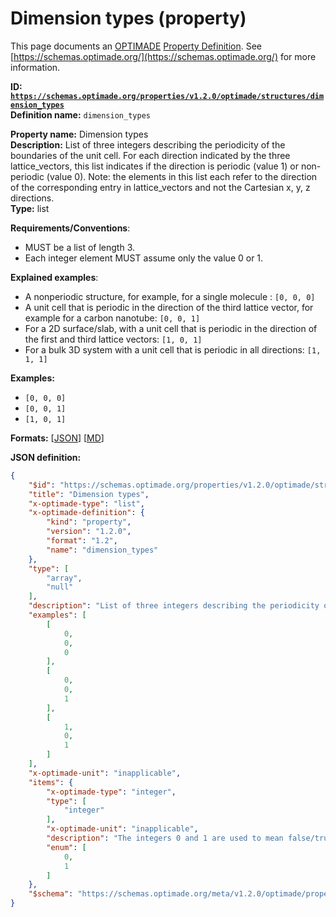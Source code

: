 # Dimension types (property)
This page documents an [OPTIMADE](https://www.optimade.org/) [Property Definition](https://schemas.optimade.org/#definitions). See [https://schemas.optimade.org/](https://schemas.optimade.org/) for more information.

**ID: [`https://schemas.optimade.org/properties/v1.2.0/optimade/structures/dimension_types`](https://schemas.optimade.org/properties/v1.2.0/optimade/structures/dimension_types)**  
**Definition name:** `dimension_types`

**Property name:** Dimension types  
**Description:** List of three integers describing the periodicity of the boundaries of the unit cell. For each direction indicated by the three lattice_vectors, this list indicates if the direction is periodic (value 1) or non-periodic (value 0). Note: the elements in this list each refer to the direction of the corresponding entry in lattice_vectors and not the Cartesian x, y, z directions.  
**Type:** list  

**Requirements/Conventions**:

- MUST be a list of length 3.
- Each integer element MUST assume only the value 0 or 1.

**Explained examples**:

- A nonperiodic structure, for example, for a single molecule : `[0, 0, 0]`
- A unit cell that is periodic in the direction of the third lattice vector, for example for a carbon nanotube: `[0, 0, 1]`
- For a 2D surface/slab, with a unit cell that is periodic in the direction of the first and third lattice vectors: `[1, 0, 1]`
- For a bulk 3D system with a unit cell that is periodic in all directions: `[1, 1, 1]`

**Examples:**

- `[0, 0, 0]`
- `[0, 0, 1]`
- `[1, 0, 1]`

**Formats:** [[JSON](dimension_types.json)] [[MD](dimension_types.md)]

**JSON definition:**

``` json
{
    "$id": "https://schemas.optimade.org/properties/v1.2.0/optimade/structures/dimension_types",
    "title": "Dimension types",
    "x-optimade-type": "list",
    "x-optimade-definition": {
        "kind": "property",
        "version": "1.2.0",
        "format": "1.2",
        "name": "dimension_types"
    },
    "type": [
        "array",
        "null"
    ],
    "description": "List of three integers describing the periodicity of the boundaries of the unit cell. For each direction indicated by the three lattice_vectors, this list indicates if the direction is periodic (value 1) or non-periodic (value 0). Note: the elements in this list each refer to the direction of the corresponding entry in lattice_vectors and not the Cartesian x, y, z directions.\n\n**Requirements/Conventions**:\n\n- MUST be a list of length 3.\n- Each integer element MUST assume only the value 0 or 1.\n\n**Explained examples**:\n\n- A nonperiodic structure, for example, for a single molecule : `[0, 0, 0]`\n- A unit cell that is periodic in the direction of the third lattice vector, for example for a carbon nanotube: `[0, 0, 1]`\n- For a 2D surface/slab, with a unit cell that is periodic in the direction of the first and third lattice vectors: `[1, 0, 1]`\n- For a bulk 3D system with a unit cell that is periodic in all directions: `[1, 1, 1]`",
    "examples": [
        [
            0,
            0,
            0
        ],
        [
            0,
            0,
            1
        ],
        [
            1,
            0,
            1
        ]
    ],
    "x-optimade-unit": "inapplicable",
    "items": {
        "x-optimade-type": "integer",
        "type": [
            "integer"
        ],
        "x-optimade-unit": "inapplicable",
        "description": "The integers 0 and 1 are used to mean false/true in a boolean flag indicating a periodic direction.",
        "enum": [
            0,
            1
        ]
    },
    "$schema": "https://schemas.optimade.org/meta/v1.2.0/optimade/property_definition.md"
}
```
